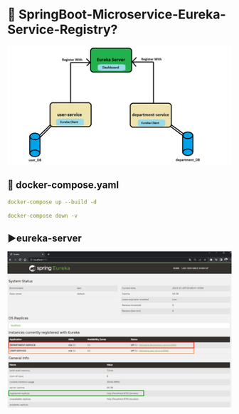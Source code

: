 # 🎯 SpringBoot-Microservice-Eureka-Service-Registry?

<img src="https://github.com/rasitesdmr/SpringBoot-Microservices-Eureka-Service-Registry/blob/master/images/eurekapng1.png">

## 📌 docker-compose.yaml

```yaml
docker-compose up --build -d
```

```yaml
docker-compose down -v
```

## ▶️eureka-server

<img src="https://github.com/rasitesdmr/SpringBoot-Microservices-Eureka-Service-Registry/blob/master/images/eurekapng2.png">

